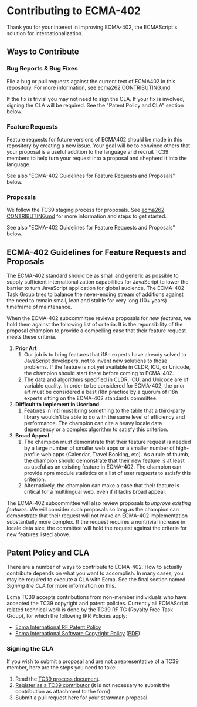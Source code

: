 # Contributing to ECMA-402

Thank you for your interest in improving ECMA-402, the ECMAScript's solution for internationalization.

## Ways to Contribute

### Bug Reports & Bug Fixes

File a bug or pull requests against the current text of ECMA402 in this repository. For more information, see [ecma262 CONTRIBUTING.md](https://github.com/tc39/ecma262/blob/master/CONTRIBUTING.md#issues-and-pull-requests).

If the fix is trivial you may not need to sign the CLA. If your fix is involved, signing the CLA will be required. See the "Patent Policy and CLA" section below.

### Feature Requests

Feature requests for future versions of ECMA402 should be made in this repository by creating a new issue. Your goal will be to convince others that your proposal is a useful addition to the language and recruit TC39 members to help turn your request into a proposal and shepherd it into the language.

See also "ECMA-402 Guidelines for Feature Requests and Proposals" below.

### Proposals

We follow the TC39 staging process for proposals.  See [ecma262 CONTRIBUTING.md](https://github.com/tc39/ecma262/blob/master/CONTRIBUTING.md#new-feature-proposals) for more information and steps to get started.

See also "ECMA-402 Guidelines for Feature Requests and Proposals" below.

## ECMA-402 Guidelines for Feature Requests and Proposals

The ECMA-402 standard should be as small and generic as possible to supply sufficient internationalization capabilities for JavaScript to lower the barrier to turn JavaScript application for global audience. The ECMA-402 Task Group tries to balance the never-ending stream of additions against the need to remain small, lean and stable for very long (10+ years) timeframe of maintenance.

When the ECMA-402 subcommittee reviews proposals for *new features*, we hold them against the following list of criteria.  It is the reponsibility of the proposal champion to provide a compelling case that their feature request meets these criteria.

1. **Prior Art**
    1. Our job is to bring features that i18n experts have already solved to JavaScript developers, not to invent new solutions to those problems. If the feature is not yet available in CLDR, ICU, or Unicode, the champion should start there before coming to ECMA-402.
    2. The data and algorithms specified in CLDR, ICU, and Unicode are of variable quality. In order to be considered for ECMA-402, the prior art must be considered a best i18n practice by a quorum of i18n experts sitting on the ECMA-402 standards committee.
2. **Difficult to Implement in Userland**
    1. Features in Intl must bring something to the table that a third-party library wouldn't be able to do with the same level of efficiency and performance. The champion can cite a heavy locale data dependency or a complex algorithm to satisfy this criterion.
3. **Broad Appeal**
    1. The champion must demonstrate that their feature request is needed by a large number of smaller web apps or a smaller number of high-profile web apps (Calendar, Travel Booking, etc).  As a rule of thumb, the champion should demonstrate that their new feature is at least as useful as an existing feature in ECMA-402.  The champion can provide npm module statistics or a list of user requests to satisfy this criterion.
    1. Alternatively, the champion can make a case that their feature is critical for a multilingual web, even if it lacks broad appeal.

The ECMA-402 subcommittee will also review proposals to *improve existing features*.  We will consider such proposals so long as the champion can demonstrate that their request will not make an ECMA-402 implementation substantially more complex.  If the request requires a nontrivial increase in locale data size, the committee will hold the request against the criteria for new features listed above.

## Patent Policy and CLA

There are a number of ways to contribute to ECMA-402. How to actually contribute depends on what you want to accomplish. In many cases, you may be required to execute a CLA with Ecma. See the final section named *Signing the CLA* for more information on this.

Ecma TC39 accepts contributions from non-member individuals who have accepted the TC39 copyright and patent policies. Currently all ECMAScript related technical work is done by the TC39 RF TG (Royalty Free Task Group), for which the following IPR Policies apply:

  * [Ecma International RF Patent Policy](https://www.ecma-international.org/memento/Policies/Ecma_Royalty-Free_Patent_Policy_Extension_Option.htm)
  * [Ecma International Software Copyright Policy](https://www.ecma-international.org/memento/Policies/Ecma_Policy_on_Submission_Inclusion_and_Licensing_of_Software.htm) ([PDF](https://www.ecma-international.org/memento/Policies/Ecma_Policy_on_Submission_Inclusion_and_Licensing_of_Software.pdf))

### Signing the CLA

If you wish to submit a proposal and are not a representative of a TC39 member, here are the steps you need to take:

  1. Read the [TC39 process document](https://tc39.es/process-document/).
  2. [Register as a TC39 contributor](https://tc39.es/agreements/contributor/) (it is not necessary to submit the contribution as attachment to the form)
  3. Submit a pull request here for your strawman proposal.
